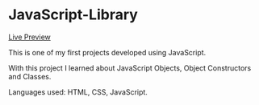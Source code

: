 # JavaScript-Library
<a href="https://renkzk.github.io/JavaScript-Library/">Live Preview</a>

This is one of my first projects developed using JavaScript.

With this project I learned about JavaScript Objects, Object Constructors and Classes.

Languages used: HTML, CSS, JavaScript.
